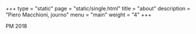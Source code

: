+++
type = "static"
page = "static/single.html"
title = "about"
description = "Piero Macchioni, journo"
menu = "main"
weight = "4"
+++

PM 2018
